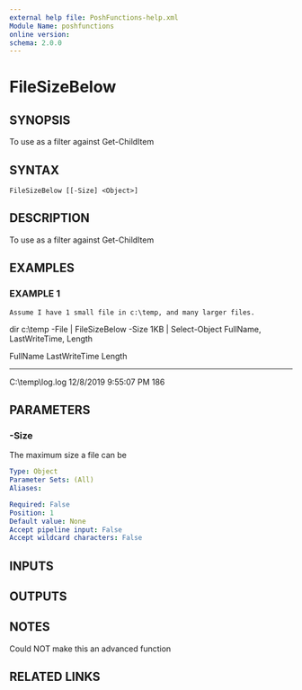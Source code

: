 ```yaml
---
external help file: PoshFunctions-help.xml
Module Name: poshfunctions
online version:
schema: 2.0.0
---
```


# FileSizeBelow

## SYNOPSIS
To use as a filter against Get-ChildItem

## SYNTAX

```
FileSizeBelow [[-Size] <Object>]
```

## DESCRIPTION
To use as a filter against Get-ChildItem

## EXAMPLES

### EXAMPLE 1
```
Assume I have 1 small file in c:\temp, and many larger files.
```

dir c:\temp -File | FileSizeBelow -Size 1KB | Select-Object FullName, LastWriteTime, Length

FullName        LastWriteTime        Length
--------        -------------        ------
C:\temp\log.log 12/8/2019 9:55:07 PM    186

## PARAMETERS

### -Size
The maximum size a file can be

```yaml
Type: Object
Parameter Sets: (All)
Aliases:

Required: False
Position: 1
Default value: None
Accept pipeline input: False
Accept wildcard characters: False
```

## INPUTS

## OUTPUTS

## NOTES
Could NOT make this an advanced function

## RELATED LINKS

